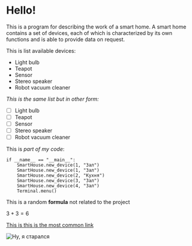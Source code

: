 # Hello!
This is a program for describing the work of a smart home. A smart home
contains a set of devices, each of which is characterized by its
own functions and is able to provide data on request.

This is list available devices:
* Light bulb
* Teapot
* Sensor
* Stereo speaker
* Robot vacuum cleaner

*This is the same list but in other form:*
* [ ] Light bulb
* [ ] Teapot
* [ ] Sensor
* [ ] Stereo speaker
* [ ] Robot vacuum cleaner

This is *part of my code*:
```
if __name__ == "__main__":
    SmartHouse.new_device(1, "Зал")
    SmartHouse.new_device(1, "Зал")
    SmartHouse.new_device(2, "Кухня")
    SmartHouse.new_device(3, "Зал")
    SmartHouse.new_device(4, "Зал")
    Terminal.menu()
```

This is a random **formula** not related to the project

$`3+3=6`$

[This is this is the most common link](https://www.youtube.com/watch?v=dQw4w9WgXcQ)

![Ну, я старался](https://i.ytimg.com/vi/zRdDv5U-_Wc/maxresdefault.jpg)
